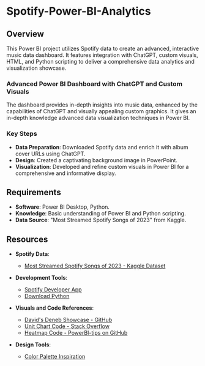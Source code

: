 # Spotify-Power-BI-Analytics

## Overview
This Power BI project utilizes Spotify data to create an advanced, interactive music data dashboard. It features integration with ChatGPT, custom visuals, HTML, and Python scripting to deliver a comprehensive data analytics and visualization showcase.

### Advanced Power BI Dashboard with ChatGPT and Custom Visuals
The dashboard provides in-depth insights into music data, enhanced by the capabilities of ChatGPT and visually appealing custom graphics. It gives an in-depth knowledge advanced data visualization techniques in Power BI.

### Key Steps
- **Data Preparation**: Downloaded Spotify data and enrich it with album cover URLs using ChatGPT.
- **Design**: Created a captivating background image in PowerPoint.
- **Visualization**: Developed and refine custom visuals in Power BI for a comprehensive and informative display.

## Requirements
- **Software**: Power BI Desktop, Python.
- **Knowledge**: Basic understanding of Power BI and Python scripting.
- **Data Source**: "Most Streamed Spotify Songs of 2023" from Kaggle.

## Resources
- **Spotify Data**:
  - [Most Streamed Spotify Songs of 2023 - Kaggle Dataset](https://www.kaggle.com/datasets/nelgi...)

- **Development Tools**:
  - [Spotify Developer App](https://developer.spotify.com/)
  - [Download Python](https://www.python.org/downloads/)

- **Visuals and Code References**:
  - [David's Deneb Showcase - GitHub](https://github.com/PBI-David/Deneb-Sh...)
  - [Unit Chart Code - Stack Overflow](https://stackoverflow.com/questions/7...)
  - [Heatmap Code - PowerBI-tips on GitHub](https://github.com/PowerBI-tips/Deneb...)

- **Design Tools**:
  - [Color Palette Inspiration](https://www.color-hex.com/color-palet...)
